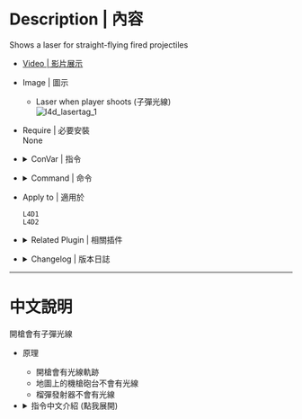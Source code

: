 
# Description | 內容
Shows a laser for straight-flying fired projectiles

* [Video | 影片展示](https://youtu.be/JnBM7GyYdGI)

* Image | 圖示
	* Laser when player shoots (子彈光線)
    <br/>![l4d_lasertag_1](image/l4d_lasertag_1.jpg)

* Require | 必要安裝
<br/>None

* <details><summary>ConVar | 指令</summary>

	* cfg\sourcemod\l4d_lasertag.cfg
		```php
		// Turnon Lasertagging. 0=disable, 1=enable
		l4d_lasertag_enable "1"

		// Enable or Disable Lasertagging in Versus / Scavenge. 0=disable, 1=enable
		l4d_lasertag_vs "1"

		// Enable or Disable Lasertagging in Coop / Realism. 0=disable, 1=enable
		l4d_lasertag_coop "1"

		// Enable or Disable lasertagging for bots. 0=disable, 1=enable
		l4d_lasertag_bots "1"

		// LaserTagging for Pistols. 0=disable, 1=enable
		l4d_lasertag_pistols "1"

		// LaserTagging for Rifles. 0=disable, 1=enable
		l4d_lasertag_rifles "1"

		// LaserTagging for Sniper Rifles. 0=disable, 1=enable
		l4d_lasertag_snipers "1"

		// LaserTagging for SMGs. 0=disable, 1=enable
		l4d_lasertag_smgs "1"

		// LaserTagging for Shotguns. 0=disable, 1=enable
		l4d_lasertag_shotguns "1"

		// If 1, Enable Random Color.
		l4d_lasertag_random "1"

		// Lasertagging Color. Three values between 0-255 separated by spaces. RGB: Red Green Blue.
		l4d_lasertag_rgb "0 125 255"

		// Transparency (Alpha) of Laser
		l4d_lasertag_alpha "100"

		// If 1, Enable Random Color for Bot.
		l4d_lasertag_bots_random "1"

		// Bots Laser - Color. Three values between 0-255 separated by spaces. RGB: Red Green Blue.
		l4d_lasertag_bots_rgb "0 255 75"

		// Bots Laser - Transparency (Alpha) of Laser
		l4d_lasertag_bots_alpha "70"

		// Seconds Laser will remain
		l4d_lasertag_life "0.80"

		// Width of Laser
		l4d_lasertag_width "1.0"

		// Lasertag Offset
		l4d_lasertag_offset "36"

		// Players with these flags have Lasertagging. (Empty = Everyone, -1: Nobody)
		l4d_lasertag_access_flag ""
		```
</details>

* <details><summary>Command | 命令</summary>

	None
</details>


* Apply to | 適用於
	```
	L4D1
	L4D2
	```

* <details><summary>Related Plugin | 相關插件</summary>

	1. [l4d_dynamic_muzzle_flash](https://github.com/fbef0102/Game-Private_Plugin/tree/main/Plugin_%E6%8F%92%E4%BB%B6/Real_Realism_%E7%9C%9F%E5%AF%AB%E5%AF%A6%E6%A8%A1%E5%BC%8F/l4d_dynamic_muzzle_flash): Adds dynamic muzzle flash to gunfire
    	* 槍口增加逼真的閃光
</details>

* <details><summary>Changelog | 版本日誌</summary>

	```php
	//Whosat @ 2010-2011
	//HarryPotter @ 2022-2024
	```
	* v1.0 (2024-1-20)
		* Optimize code and improve performance
		* Update Cvars

	* v0.3 (2022-12-5)
        * Remake Code
		* Add Cvars to enable random colors
		* Support [Ready up plugin](https://github.com/fbef0102/Game-Private_Plugin/tree/main/Plugin_%E6%8F%92%E4%BB%B6/Server_%E4%BC%BA%E6%9C%8D%E5%99%A8/readyup), enable laser tag during ready-up

	* v0.2 (2021-8-29)
        * [Original Plugin by Whosat](https://forums.alliedmods.net/showthread.php?t=129050)
</details>

- - - -
# 中文說明
開槍會有子彈光線

* 原理
    * 開槍會有光線軌跡
	* 地圖上的機槍砲台不會有光線
	* 榴彈發射器不會有光線

* <details><summary>指令中文介紹 (點我展開)</summary>

	* cfg\sourcemod\l4d_lasertag.cfg
		```php
		// 0=關閉插件, 1=啟動插件
		l4d_lasertag_enable "1"

		// (對抗 / 清道夫模式) 0=關閉插件, 1=啟動插件
		l4d_lasertag_vs "1"

		// (戰役 / 寫實模式) 0=關閉插件, 1=啟動插件
		l4d_lasertag_coop "1"

		// 為1時，Bot開槍也會有光線軌跡
		l4d_lasertag_bots "1"

		// 為1時，手槍武器有光線軌跡
		l4d_lasertag_pistols "1"

		// 為1時，步槍武器有光線軌跡
		l4d_lasertag_rifles "1"

		// 為1時，狙擊槍武器有光線軌跡
		l4d_lasertag_snipers "1"

		// 為1時，機槍武器有光線軌跡
		l4d_lasertag_smgs "1"

		// 為1時，散彈槍武器有光線軌跡
		l4d_lasertag_shotguns "1"

		// 為1時，光線軌跡是隨機的顏色
		l4d_lasertag_random "1"

		// 如果光線軌跡不是隨機的顏色，則設置顏色，填入RGB三色 (三個數值介於0~255，需要空格)
		l4d_lasertag_rgb "0 125 255"

		// 光線軌跡透明度
		l4d_lasertag_alpha "100"

		// 為1時，Bot開槍的光線軌跡是隨機的顏色
		l4d_lasertag_bots_random "1"

		// 如果Bot開槍的光線軌跡不是隨機的顏色，則設置顏色，填入RGB三色 (三個數值介於0~255，需要空格)
		l4d_lasertag_bots_rgb "0 255 75"

		// Bot開槍的光線軌跡透明度
		l4d_lasertag_bots_alpha "70"

		// 光線軌跡停留時間
		l4d_lasertag_life "0.80"

		// 光線軌跡寬度
		l4d_lasertag_width "1.0"

		// 光線軌跡與槍口的距離
		l4d_lasertag_offset "36"

		// 擁有這些權限的玩家，才有光線軌跡 (留白 = 任何人都能, -1: 無人)
		l4d_lasertag_access_flag ""
		```
</details>